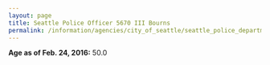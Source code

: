 ```yaml
---
layout: page
title: Seattle Police Officer 5670 III Bourns
permalink: /information/agencies/city_of_seattle/seattle_police_department/copbook/5670/
---
```


**Age as of Feb. 24, 2016:** 50.0
